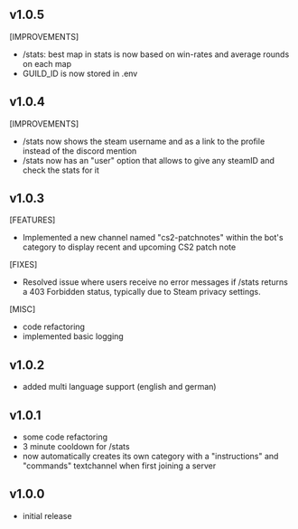## v1.0.5
[IMPROVEMENTS]
- /stats: best map in stats is now based on win-rates and average rounds on each map
- GUILD_ID is now stored in .env

## v1.0.4
[IMPROVEMENTS]
- /stats now shows the steam username and as a link to the profile instead of the discord mention
- /stats now has an "user" option that allows to give any steamID and check the stats for it

## v1.0.3
[FEATURES]
- Implemented a new channel named "cs2-patchnotes" within the bot's category to display recent and upcoming CS2 patch note

[FIXES]
- Resolved issue where users receive no error messages if /stats returns a 403 Forbidden status, typically due to Steam privacy settings.

[MISC]
- code refactoring
- implemented basic logging

## v1.0.2
- added multi language support (english and german)

## v1.0.1
- some code refactoring
- 3 minute cooldown for /stats
- now automatically creates its own category with a "instructions" and "commands" textchannel when first joining a server

## v1.0.0
- initial release